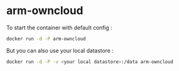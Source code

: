 # arm-owncloud

To start the container with default config :
```bash
docker run -d -P arm-owncloud
```

But you can also use your local datastore :
```bash
docker run -d -P -v <your local datastore>:/data arm-owncloud
```

